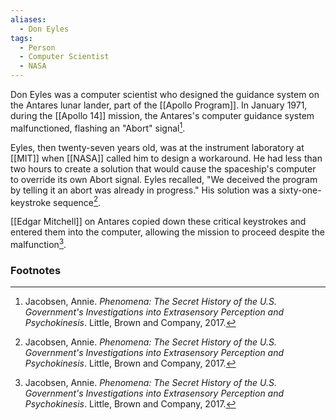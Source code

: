 ```yaml
---
aliases:
  - Don Eyles
tags:
  - Person
  - Computer Scientist
  - NASA
---
```

Don Eyles was a computer scientist who designed the guidance system on the Antares lunar lander, part of the [[Apollo Program]]. In January 1971, during the [[Apollo 14]] mission, the Antares's computer guidance system malfunctioned, flashing an "Abort" signal[^1].

Eyles, then twenty-seven years old, was at the instrument laboratory at [[MIT]] when [[NASA]] called him to design a workaround. He had less than two hours to create a solution that would cause the spaceship's computer to override its own Abort signal. Eyles recalled, "We deceived the program by telling it an abort was already in progress." His solution was a sixty-one-keystroke sequence[^1].

[[Edgar Mitchell]] on Antares copied down these critical keystrokes and entered them into the computer, allowing the mission to proceed despite the malfunction[^1].

### Footnotes
[^1]: Jacobsen, Annie. *Phenomena: The Secret History of the U.S. Government's Investigations into Extrasensory Perception and Psychokinesis*. Little, Brown and Company, 2017.
